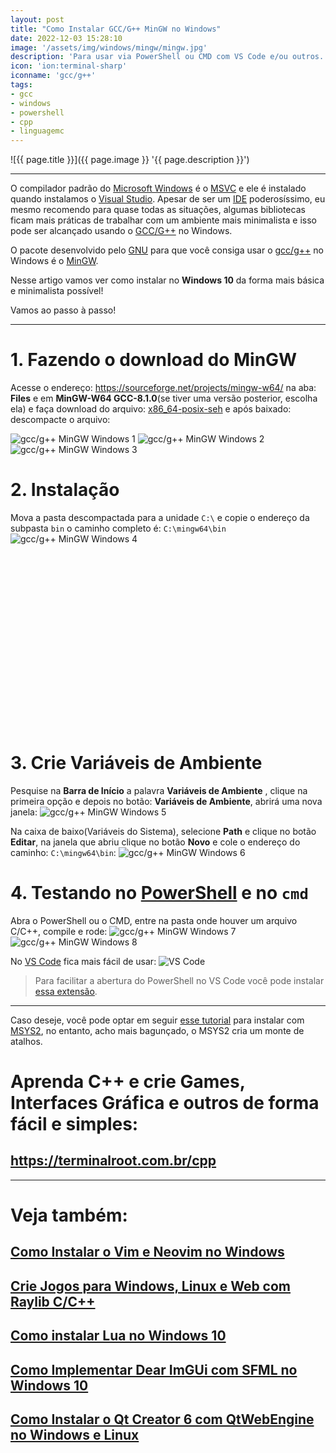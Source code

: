 ```yaml
---
layout: post
title: "Como Instalar GCC/G++ MinGW no Windows"
date: 2022-12-03 15:28:10
image: '/assets/img/windows/mingw/mingw.jpg'
description: 'Para usar via PowerShell ou CMD com VS Code e/ou outros.'
icon: 'ion:terminal-sharp'
iconname: 'gcc/g++'
tags:
- gcc
- windows
- powershell
- cpp
- linguagemc
---
```


![{{ page.title }}]({{ page.image }} '{{ page.description }}')

---

O compilador padrão do [Microsoft Windows](https://terminalroot.com.br/tags#windows) é o [MSVC](https://learn.microsoft.com/en-us/cpp/build/reference/compiler-options?view=msvc-170) e ele é instalado quando instalamos o [Visual Studio](). Apesar de ser um [IDE](https://terminalroot.com.br/2021/12/os-32-melhores-ides-editores-de-texto-para-cpp.html#23-visual-studio) poderosíssimo, eu mesmo recomendo para quase todas as situações, algumas bibliotecas ficam mais práticas de trabalhar com um ambiente mais minimalista e isso pode ser alcançado usando o [GCC/G++](https://terminalroot.com.br/tags#gcc) no Windows.

O pacote desenvolvido pelo [GNU](https://terminalroot.com.br/tags#gnu) para que você consiga usar o [gcc/g++](https://terminalroot.com.br/tags#gcc) no Windows é o [MinGW](https://en.wikipedia.org/wiki/MinGW).

Nesse artigo vamos ver como instalar no **Windows 10** da forma mais básica e minimalista possível!

Vamos ao passo à passo!

---

# 1. Fazendo o download do MinGW
Acesse o endereço: <https://sourceforge.net/projects/mingw-w64/> na aba: **Files** e em **MinGW-W64 GCC-8.1.0**(se tiver uma versão posterior, escolha ela) e faça download do arquivo: 
[x86_64-posix-seh](https://sourceforge.net/projects/mingw-w64/files/Toolchains%20targetting%20Win64/Personal%20Builds/mingw-builds/8.1.0/threads-posix/seh/x86_64-8.1.0-release-posix-seh-rt_v6-rev0.7z) e após baixado: descompacte o arquivo:

![gcc/g++ MinGW Windows 1](/assets/img/windows/mingw/1.png)
![gcc/g++ MinGW Windows 2](/assets/img/windows/mingw/2.png)
![gcc/g++ MinGW Windows 3](/assets/img/windows/mingw/3.png)

# 2. Instalação
Mova a pasta descompactada para a unidade `C:\` e copie o endereço da subpasta `bin` o caminho completo é: `C:\mingw64\bin`
![gcc/g++ MinGW Windows 4](/assets/img/windows/mingw/4.png)


<!-- SQUARE - GAMES ROOT -->
<script async src="//pagead2.googlesyndication.com/pagead/js/adsbygoogle.js"></script>
<ins class="adsbygoogle"
style="display:inline-block;width:336px;height:280px"
data-ad-client="ca-pub-2838251107855362"
data-ad-slot="5351066970"></ins>
<script>
(adsbygoogle = window.adsbygoogle || []).push({});
</script>

# 3. Crie Variáveis de Ambiente 
Pesquise na **Barra de Início** a palavra **Variáveis de Ambiente** , clique na primeira opção e depois no botão: **Variáveis de Ambiente**, abrirá uma nova janela:
![gcc/g++ MinGW Windows 5](/assets/img/windows/mingw/5.png)

Na caixa de baixo(Variáveis do Sistema), selecione **Path** e clique no botão **Editar**, na janela que abriu clique no botão **Novo** e cole o endereço do caminho: `C:\mingw64\bin`:
![gcc/g++ MinGW Windows 6](/assets/img/windows/mingw/6.png)

# 4. Testando no [PowerShell](https://terminalroot.com.br/2021/12/como-instalar-powershell-no-ubuntu-e-primeiros-passos.html) e no `cmd`
Abra o PowerShell ou o CMD, entre na pasta onde houver um arquivo C/C++, compile e rode:
![gcc/g++ MinGW Windows 7](/assets/img/windows/mingw/7.png)
![gcc/g++ MinGW Windows 8](/assets/img/windows/mingw/8.png)

No [VS Code](https://terminalroot.com.br/tags#code) fica mais fácil de usar:
![VS Code](/assets/img/windows/mingw/9.png)
> Para facilitar a abertura do PowerShell no VS Code você pode instalar [essa extensão](https://learn.microsoft.com/pt-br/powershell/scripting/dev-cross-plat/vscode/using-vscode?view=powershell-7.3#install-vs-code-and-the-powershell-extension).

---

Caso deseje, você pode optar em seguir [esse tutorial](https://code.visualstudio.com/docs/cpp/config-mingw) para instalar com [MSYS2](https://www.mingw-w64.org/downloads/#msys2), no entanto, acho mais bagunçado, o MSYS2 cria um monte de atalhos.

# Aprenda C++ e crie Games, Interfaces Gráfica e outros de forma fácil e simples:
## <https://terminalroot.com.br/cpp>

---

# Veja também:
## [Como Instalar o Vim e Neovim no Windows](https://terminalroot.com.br/2022/12/como-instalar-o-vim-e-neovim-no-windows.html)
## [Crie Jogos para Windows, Linux e Web com Raylib C/C++](https://terminalroot.com.br/2022/11/crie-jogos-para-windows-linux-e-web-com-raylib-c-cpp.html)
## [Como instalar Lua no Windows 10](https://terminalroot.com.br/2022/07/lua-windows.html)
## [Como Implementar Dear ImGUi com SFML no Windows 10](https://terminalroot.com.br/2022/07/como-implementar-dear-imgui-com-sfml-no-windows-10.html)
## [Como Instalar o Qt Creator 6 com QtWebEngine no Windows e Linux](https://terminalroot.com.br/2022/06/como-instalar-o-qt-creator-6-com-qtwebengine-no-windows-e-linux.html)
